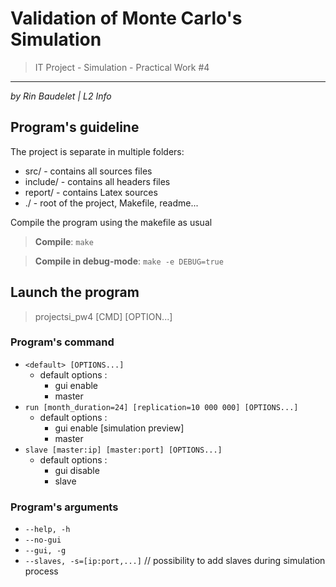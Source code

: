 # Validation of Monte Carlo's Simulation #
> IT Project - Simulation - Practical Work #4
* * *
*by Rin Baudelet | L2 Info*

## Program's guideline
The project is separate in multiple folders:
- src/ - contains all sources files
- include/ - contains all headers files 
- report/ - contains Latex sources
- ./ - root of the project, Makefile, readme...

Compile the program using the makefile as usual
> **Compile**: `make`

> **Compile in debug-mode**: `make -e DEBUG=true`


## Launch the program
> projectsi_pw4 [CMD] [OPTION...]

### Program's command
- `<default> [OPTIONS...]`
  - default options :
      - gui enable
      - master
- `run [month_duration=24] [replication=10 000 000] [OPTIONS...]`
  - default options :
    - gui enable [simulation preview]
    - master
- `slave [master:ip] [master:port] [OPTIONS...]`
  - default options :
    - gui disable
    - slave
### Program's arguments
- `--help, -h`
- `--no-gui`
- `--gui, -g`
- `--slaves, -s=[ip:port,...]` // possibility to add slaves during simulation process